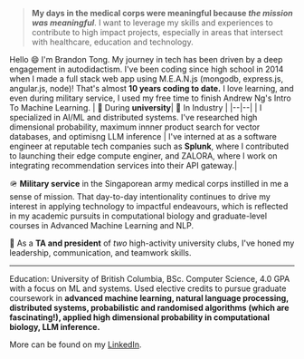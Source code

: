 
> **My days in the medical corps were meaningful because *the mission was meaningful***. I want to leverage my skills and experiences to contribute to high impact projects, especially in areas that intersect with healthcare, education and technology. 

Hello :smile: I'm Brandon Tong. My journey in tech has been driven by a deep engagement in autodidactism. I've been coding since high school in 2014 when I made a full stack web app using M.E.A.N.js (mongodb, express.js, angular.js, node)! That's almost **10 years coding to date.** I love learning, and even during military service, I used my free time to finish Andrew Ng's Intro To Machine Learning.
| :microscope: During **university**| :crystal_ball: In Industry |
|--|--|
| I specialized in AI/ML and distributed systems. I've researched high dimensional probability, maximum innner product search for vector databases, and optimisng LLM inference | I've interned at as a software engineer at reputable tech companies such as **Splunk**, where I contributed to launching their edge compute enginer, and ZALORA, where I work on integrating recommendation services into their API gateway.|

:military_helmet: **Military service** in the Singaporean army medical corps instilled in me a sense of mission. That day-to-day intentionality continues to drive my interest in applying technology to impactful endeavours, which is reflected in my academic pursuits in computational biology and graduate-level courses in Advanced Machine Learning and NLP.

:man_dancing: As a **TA and president** of _two_ high-activity university clubs, I've honed my leadership, communication, and teamwork skills.

---

Education: University of British Columbia, BSc. Computer Science, 4.0 GPA with a focus on ML and systems. Used elective credits to pursue graduate coursework in **advanced machine learning, natural language processing, distributed systems, probabilistic and randomised algorithms (which are fascinating!), applied high dimensional probability in computational biology, LLM inference.**

More can be found on my [LinkedIn](https://www.linkedin.com/in/brandon-tong-875bba88/).
